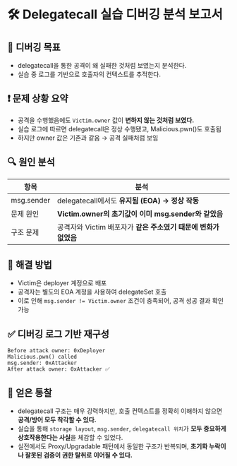 # 🛠️ Delegatecall 실습 디버깅 분석 보고서

## 📌 디버깅 목표

- delegatecall을 통한 공격이 왜 실패한 것처럼 보였는지 분석한다.
- 실습 중 로그를 기반으로 호출자의 컨텍스트를 추적한다.

## ❗ 문제 상황 요약

- 공격을 수행했음에도 `Victim.owner` 값이 **변하지 않는 것처럼 보였다.**
- 실습 로그에 따르면 delegatecall은 정상 수행됐고, Malicious.pwn()도 호출됨
- 하지만 owner 값은 기존과 같음 → 공격 실패처럼 보임

## 🔍 원인 분석

| 항목 | 분석 |
|------|------|
| msg.sender | delegatecall에서도 **유지됨 (EOA) → 정상 작동** |
| 문제 원인 | **Victim.owner의 초기값이 이미 msg.sender와 같았음** |
| 구조 문제 | 공격자와 Victim 배포자가 **같은 주소였기 때문에 변화가 없었음**

## 🔧 해결 방법

- Victim은 deployer 계정으로 배포
- 공격자는 별도의 EOA 계정을 사용하여 delegateSet 호출
- 이로 인해 `msg.sender != Victim.owner` 조건이 충족되어, 공격 성공 결과 확인 가능

## ✅ 디버깅 로그 기반 재구성

```
Before attack owner: 0xDeployer
Malicious.pwn() called
msg.sender: 0xAttacker
After attack owner: 0xAttacker ✅
```

## 🧠 얻은 통찰

- delegatecall 구조는 매우 강력하지만, 호출 컨텍스트를 정확히 이해하지 않으면 **공격/방어 모두 착각할 수 있다.**
- 실습을 통해 `storage layout`, `msg.sender`, `delegatecall 위치`가 **모두 중요하게 상호작용한다는 사실**을 체감할 수 있었다.
- 실전에서도 Proxy/Upgradable 패턴에서 동일한 구조가 반복되며, **초기화 누락이나 잘못된 검증이 권한 탈취로 이어질 수 있다.**